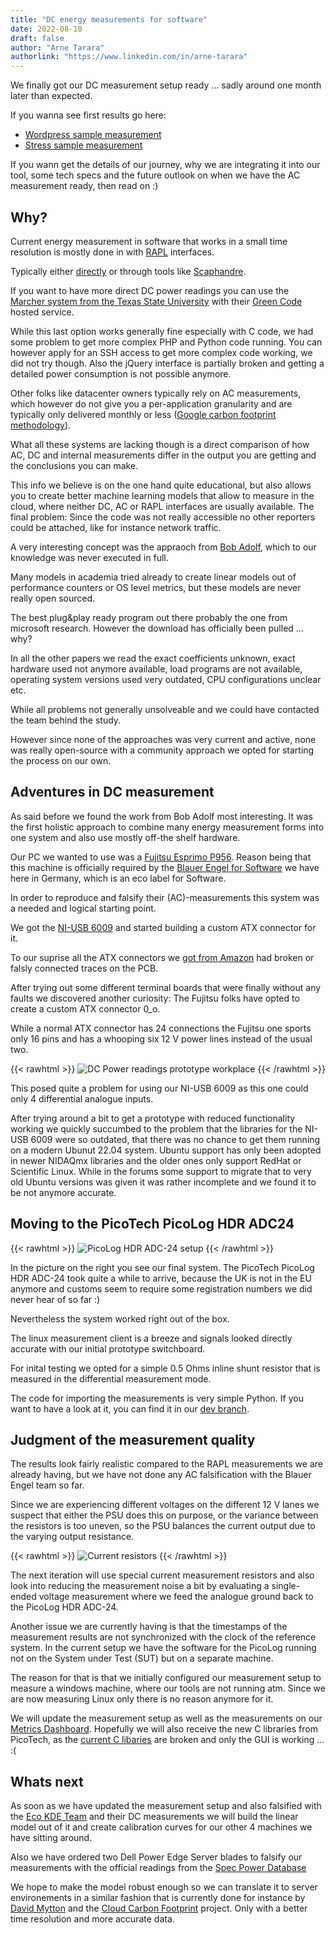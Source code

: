 ```yaml
---
title: "DC energy measurements for software"
date: 2022-08-10
draft: false
author: "Arne Tarara"
authorlink: "https://www.linkedin.com/in/arne-tarara"
---
```


We finally got our DC measurement setup ready ... sadly around one month later
than expected.

If you wanna see first results go here:
- [Wordpress sample measurement](https://metrics.green-coding.io/stats.html?id=2213b2ec-f96f-4fb4-9fc9-82094bdee1bb)
- [Stress sample measurement](https://metrics.green-coding.io/stats.html?id=f99e563d-2c5c-453d-99fe-5ac9f6f307ac)

If you wann get the details of our journey, why we are integrating it into our tool, some tech specs and the future outlook on when we have the AC measurement ready, then read on :)

## Why?

Current energy measurement in software that works in a small time resolution is mostly done in with
[RAPL](https://01.org/blogs/2014/running-average-power-limit-%E2%80%93-rapl) interfaces.

Typically either [directly](https://web.eece.maine.edu/~vweaver/projects/rapl/) or through tools like [Scaphandre](https://github.com/hubblo-org/scaphandre).

If you want to have more direct DC power readings you can use the [Marcher system from the Texas State University](https://greensoft.cs.txstate.edu/index.php/2018/05/22/marcher-the-need-for-a-fine-grained-software-energy-efficiency-measuring-platform/) with their [Green Code](https://greencode.cs.txstate.edu/) hosted service.

While this last option works generally fine especially with C code, we had some problem to get more complex PHP and Python code running.
You can however apply for an SSH access to get more complex code working, we did not try though.
Also the jQuery interface is partially broken and getting a detailed power consumption is not possible anymore.

Other folks like datacenter owners typically rely on AC measurements, which however do not give you a per-application granularity and are typically only delivered monthly or less ([Google carbon footprint methodology](https://cloud.google.com/carbon-footprint/docs/methodology)).

What all these systems are lacking though is a direct comparison of how AC, DC and internal measurements
differ in the output you are getting and the conclusions you can make.

This info we believe is on the one hand quite educational, but also allows you to create better machine learning models that allow to measure in the cloud, where neither DC, AC or RAPL interfaces are usually available.
The final problem: Since the code was not really accessible no other reporters could be attached, like for instance network traffic.

A very interesting concept was the appraoch from [Bob Adolf](https://cloud.google.com/carbon-footprint/docs/methodology), which to our knowledge was never executed in full.

Many models in academia tried already to create linear models out of performance counters or OS level metrics,
 but these models are never really open sourced.

The best plug&play ready program out there probably the one from microsoft research. However
the download has officially been pulled ... why?


In all the other papers we read the exact coefficients unknown, exact hardware used not anymore available, load programs are not available, operating system versions used very outdated, CPU configurations unclear etc.

While all problems not generally unsolveable and we could have contacted the team behind
the study.

However since none of the approaches was very current and active, none was really open-source with a community approach we opted for starting the process on our own.

## Adventures in DC measurement

As said before we found the work from Bob Adolf most interesting.
It was the first holistic approach to combine many energy measurement forms into one system
and also use mostly off-the shelf hardware.

Our PC we wanted to use was a [Fujitsu Esprimo P956](https://www.astinashop.de/wp-content/uploads/2018/06/P956.pdf). Reason being that this machine is officially required by the [Blauer Engel for Software](https://www.blauer-engel.de/en/productworld/resources-and-energy-efficient-software-products) we have here in Germany, which is an eco label for Software.

In order to reproduce and falsify their (AC)-measurements this system was a needed and logical starting point.

We got the [NI-USB 6009](https://www.ni.com/de-de/support/model.usb-6009.html) and started building a custom ATX connector for it.

To our suprise all the ATX connectors we [got from Amazon](https://www.amazon.de/gp/product/B07RHMR9D6/ref=ppx_yo_dt_b_search_asin_title?ie=UTF8&psc=1) had broken or falsly connected traces on the PCB.

After trying out some different terminal boards that were finally without any faults we discovered another curiosity: The Fujitsu folks have opted to create a custom ATX connector 0_o.

While a normal ATX connector has 24 connections the Fujitsu one sports only 16 pins and has a whooping
six 12 V power lines instead of the usual two.

{{< rawhtml >}}
<img class="ui big floated right rounded bordered image" src="/img/blog/dc-power-readings-prototype-workplace.webp" alt="DC Power readings prototype workplace" loading="lazy">
{{< /rawhtml >}}

This posed quite a problem for using our NI-USB 6009 as this one could only 4 differential analogue inputs.

After trying around a bit to get a prototype with reduced functionality working we quickly succumbed to the problem that the libraries for the NI-USB 6009 were so outdated, that there was no chance to get them running on a modern Ubunut 22.04 system.
Ubuntu support has only been adopted in newer NIDAQmx libraries and the older ones only support RedHat or Scientific Linux.
While in the forums some support to migrate that to very old Ubuntu versions was given it was rather incomplete and we found it to be not anymore accurate.

## Moving to the PicoTech PicoLog HDR ADC24

{{< rawhtml >}}
<img class="ui medium floated right rounded bordered image" src="/img/blog/picolog-hdr-setup.webp" alt="PicoLog HDR ADC-24 setup" loading="lazy">
{{< /rawhtml >}}

In the picture on the right you see our final system. The PicoTech PicoLog HDR ADC-24 took quite a while to arrive, because the UK is not in the EU anymore and customs seem to require some registration numbers we did never hear of so far :)

Nevertheless the system worked right out of the box.

The linux measurement client is a breeze and signals looked directly accurate with our initial prototype switchboard.

For inital testing we opted for a simple 0.5 Ohms inline shunt resistor that is measured in the differential measurement mode.

The code for importing the measurements is very simple Python. If you want to have a look at it, you can find it in our [dev branch](https://github.com/green-coding-services/green-metrics-tool/blob/dev/tools/dc_converter.py).


## Judgment of the measurement quality

The results look fairly realistic compared to the RAPL measurements we are already having, but we have not done any AC falsification with the Blauer Engel team so far.

Since we are experiencing different voltages on the different 12 V lanes we suspect that either the PSU does this on purpose, or the variance between the resistors is too uneven, so the PSU balances the current output due to the varying output resistance.


{{< rawhtml >}}
<img class="ui large floated right rounded bordered image" src="/img/blog/current_resistor_bank.webp" alt="Current resistors" loading="lazy">
{{< /rawhtml >}}


The next iteration will use special current measurement resistors and also look into reducing the measurement noise a bit by evaluating a single-ended voltage measurement where we feed the analogue ground back to the PicoLog HDR ADC-24.

Another issue we are currently having is that the timestamps of the measurement results are not synchronized with the clock of the reference system. In the current setup we have the software for the PicoLog running not on the System under Test (SUT) but on a separate machine.

The reason for that is that we initially configured our measurement setup to measure a windows machine, where our tools are not running atm.
Since we are now measuring Linux only there is no reason anymore for it.

We will update the measurement setup as well as the measurements on our [Metrics Dashboard](https://metrics.green-coding.io). Hopefully we will also receive the new C libraries from PicoTech, as the [current C libaries](https://github.com/picotech/picosdk-c-examples/tree/master/picohrdl) are broken and only the GUI is working ... :(

## Whats next

As soon as we have updated the measurement setup and also falsified with the [Eco KDE Team]() and their DC measurements we will build the linear model out of it and create calibration curves for our other 4 machines
we have sitting around.

Also we have ordered two Dell Power Edge Server blades to falsify our measurements with the official readings from the [Spec Power Database](https://spec.org/power_ssj2008/results/)

We hope to make the model robust enough so we can translate it to server environements in a similar
fashion that is currently done for instance by [David Mytton](https://github.com/cloud-carbon-footprint/cloud-carbon-coefficients) and the [Cloud Carbon Footprint](https://www.cloudcarbonfootprint.org/docs/methodology/) project.
Only with a better time resolution and more accurate data.